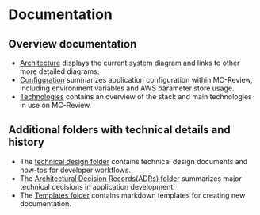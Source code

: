 # Documentation


## Overview documentation
- [Architecture](./Architecture.md) displays the current system diagram and links to other more detailed diagrams.
- [Configuration](./Configuration.md) summarizes application configuration within MC-Review, including environment variables and AWS parameter store usage.
- [Technologies](./Technologies.md) contains an overview of the stack and main technologies in use on MC-Review.


## Additional folders with technical details and history
- The [technical design folder](./technical-design/) contains technical design documents and how-tos for developer workflows.
- The [Architectural Decision Records(ADRs) folder](./architectural-decision-records/) summarizes major technical decisions in application development.
- The [Templates folder](./templates/) contains markdown templates for creating new documentation.

